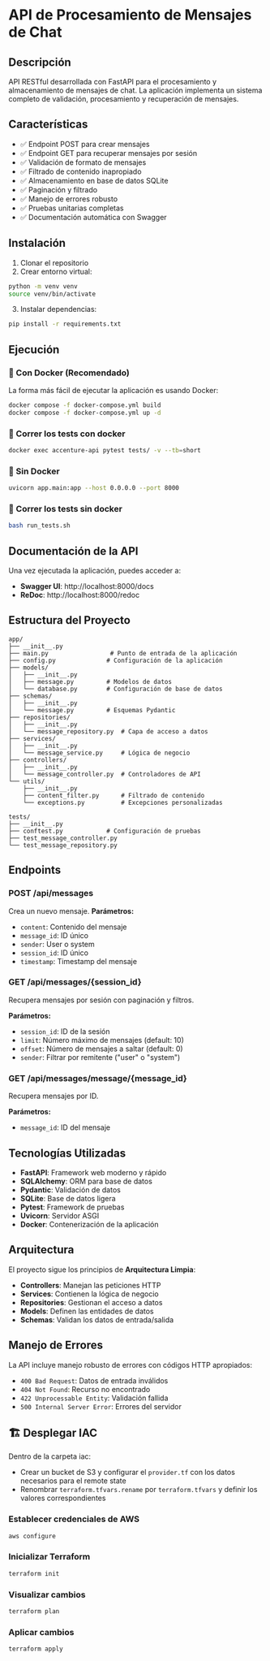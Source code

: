 # API de Procesamiento de Mensajes de Chat

## Descripción
API RESTful desarrollada con FastAPI para el procesamiento y almacenamiento de mensajes de chat. La aplicación implementa un sistema completo de validación, procesamiento y recuperación de mensajes.

## Características
- ✅ Endpoint POST para crear mensajes
- ✅ Endpoint GET para recuperar mensajes por sesión
- ✅ Validación de formato de mensajes
- ✅ Filtrado de contenido inapropiado
- ✅ Almacenamiento en base de datos SQLite
- ✅ Paginación y filtrado
- ✅ Manejo de errores robusto
- ✅ Pruebas unitarias completas
- ✅ Documentación automática con Swagger

## Instalación

1. Clonar el repositorio
2. Crear entorno virtual:
```bash
python -m venv venv
source venv/bin/activate
```

3. Instalar dependencias:
```bash
pip install -r requirements.txt
```

## Ejecución

### 🐳 Con Docker (Recomendado)

La forma más fácil de ejecutar la aplicación es usando Docker:

```bash
docker compose -f docker-compose.yml build
docker compose -f docker-compose.yml up -d
```


### 🧾 Correr los tests con docker
```bash
docker exec accenture-api pytest tests/ -v --tb=short
```

### 🔧 Sin Docker

```bash
uvicorn app.main:app --host 0.0.0.0 --port 8000
```

### 🧾 Correr los tests sin docker
```bash
bash run_tests.sh
```

## Documentación de la API

Una vez ejecutada la aplicación, puedes acceder a:
- **Swagger UI**: http://localhost:8000/docs
- **ReDoc**: http://localhost:8000/redoc

## Estructura del Proyecto

```
app/
├── __init__.py
├── main.py                 # Punto de entrada de la aplicación
├── config.py              # Configuración de la aplicación
├── models/
│   ├── __init__.py
│   ├── message.py         # Modelos de datos
│   └── database.py        # Configuración de base de datos
├── schemas/
│   ├── __init__.py
│   └── message.py         # Esquemas Pydantic
├── repositories/
│   ├── __init__.py
│   └── message_repository.py  # Capa de acceso a datos
├── services/
│   ├── __init__.py
│   └── message_service.py     # Lógica de negocio
├── controllers/
│   ├── __init__.py
│   └── message_controller.py  # Controladores de API
└── utils/
    ├── __init__.py
    ├── content_filter.py      # Filtrado de contenido
    └── exceptions.py          # Excepciones personalizadas

tests/
├── __init__.py
├── conftest.py            # Configuración de pruebas
├── test_message_controller.py
└── test_message_repository.py
```

## Endpoints

### POST /api/messages
Crea un nuevo mensaje.
**Parámetros:**
- `content`: Contenido del mensaje
- `message_id`: ID único
- `sender`: User o system
- `session_id`: ID único
- `timestamp`: Timestamp del mensaje


### GET /api/messages/{session_id}
Recupera mensajes por sesión con paginación y filtros.

**Parámetros:**
- `session_id`: ID de la sesión
- `limit`: Número máximo de mensajes (default: 10)
- `offset`: Número de mensajes a saltar (default: 0)
- `sender`: Filtrar por remitente ("user" o "system")


### GET /api/messages/message/{message_id}
Recupera mensajes por ID.

**Parámetros:**
- `message_id`: ID del mensaje


## Tecnologías Utilizadas

- **FastAPI**: Framework web moderno y rápido
- **SQLAlchemy**: ORM para base de datos
- **Pydantic**: Validación de datos
- **SQLite**: Base de datos ligera
- **Pytest**: Framework de pruebas
- **Uvicorn**: Servidor ASGI
- **Docker**: Contenerización de la aplicación

## Arquitectura

El proyecto sigue los principios de **Arquitectura Limpia**:

- **Controllers**: Manejan las peticiones HTTP
- **Services**: Contienen la lógica de negocio
- **Repositories**: Gestionan el acceso a datos
- **Models**: Definen las entidades de datos
- **Schemas**: Validan los datos de entrada/salida

## Manejo de Errores

La API incluye manejo robusto de errores con códigos HTTP apropiados:
- `400 Bad Request`: Datos de entrada inválidos
- `404 Not Found`: Recurso no encontrado
- `422 Unprocessable Entity`: Validación fallida
- `500 Internal Server Error`: Errores del servidor 


## 🏗️ Desplegar IAC
Dentro de la carpeta iac:

* Crear un bucket de S3 y configurar el ```provider.tf``` con los datos necesarios para el remote state
* Renombrar ```terraform.tfvars.rename``` por ```terraform.tfvars``` y definir los valores correspondientes

### Establecer credenciales de AWS

```bash
aws configure
```
### Inicializar Terraform
```bash
terraform init
```

### Visualizar cambios
```bash
terraform plan
```

### Aplicar cambios
```bash
terraform apply
```
